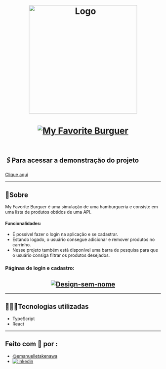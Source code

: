 <h1 align="center">
    <a href="https://ibb.co/9svW19X"><img src="https://i.ibb.co/0hXr6jN/Logo.png" alt="Logo" border="0" width="350"></a>
</h1>

<h1 align="center">
   <a href="https://ibb.co/Sx3fTPy"><img src="https://i.ibb.co/DbRrXtW/Captura-de-tela-2023-07-06-145524.png" alt="My Favorite Burguer" border="0"></a><br /><a target='_blank' href='https://pt-br.imgbb.com/'></a><br />
</h1>


## 🖇️Para acessar a demonstração do projeto

[Clique aqui](https:/)



<hr>

## 📜Sobre

My Favorite Burguer é uma simulação de uma hamburgueria e consiste em uma lista de produtos obtidos de uma API.

#### Funcionalidades:
- É possível fazer o login na aplicação e se cadastrar.
- Estando logado, o usuário consegue adicionar e remover produtos no carrinho.
- Nesse projeto também está disponível uma barra de pesquisa para que o usuário consiga filtrar os produtos desejados.

### Páginas de login e cadastro:
<h2 align="center">
<a href="https://ibb.co/pLgvQCk"><img src="https://i.ibb.co/RD1pNLJ/Design-sem-nome.jpg" alt="Design-sem-nome" border="0"></a>
</h2>

<hr>

## 👩🏻‍💻Tecnologias utilizadas
- TypeScript
- React

<hr>

## Feito com 🧡 por :
- [@emanuelletakenawa](https://github.com/emanuelletakenawa) <br>
- [![linkedin](https://img.shields.io/badge/linkedin-0A66C2?style=for-the-badge&logo=linkedin&logoColor=white)](https://www.linkedin.com/in/emanuelle-takenawa-32b6a1257)

